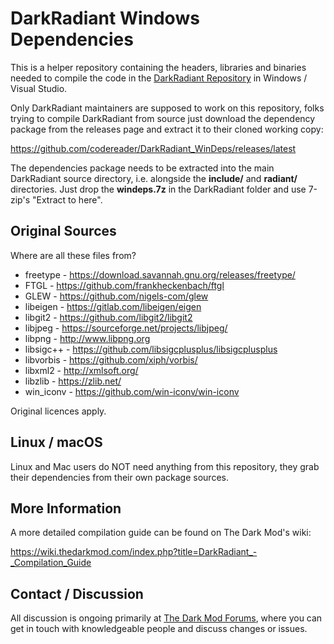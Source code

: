 # DarkRadiant Windows Dependencies

This is a helper repository containing the headers, libraries and binaries needed to compile the code in the [DarkRadiant Repository](https://github.com/codereader/DarkRadiant) in Windows / Visual Studio.

Only DarkRadiant maintainers are supposed to work on this repository, folks trying to compile DarkRadiant from source just download the dependency package from the releases page and extract it to their cloned working copy:

https://github.com/codereader/DarkRadiant_WinDeps/releases/latest  

The dependencies package needs to be extracted into the main DarkRadiant
source directory, i.e. alongside the **include/** and **radiant/** directories.
Just drop the **windeps.7z** in the DarkRadiant folder and use 7-zip's "Extract to here".

## Original Sources

Where are all these files from?

- freetype - https://download.savannah.gnu.org/releases/freetype/
- FTGL - https://github.com/frankheckenbach/ftgl
- GLEW - https://github.com/nigels-com/glew
- libeigen - https://gitlab.com/libeigen/eigen
- libgit2 - https://github.com/libgit2/libgit2
- libjpeg - https://sourceforge.net/projects/libjpeg/
- libpng - http://www.libpng.org
- libsigc++ - https://github.com/libsigcplusplus/libsigcplusplus
- libvorbis - https://github.com/xiph/vorbis/
- libxml2 - http://xmlsoft.org/
- libzlib - https://zlib.net/
- win_iconv - https://github.com/win-iconv/win-iconv

Original licences apply.

## Linux / macOS

Linux and Mac users do NOT need anything from this repository, they grab their dependencies from their own package sources.

## More Information

A more detailed compilation guide can be found on The Dark Mod's wiki:

https://wiki.thedarkmod.com/index.php?title=DarkRadiant_-_Compilation_Guide

## Contact / Discussion

All discussion is ongoing primarily at [The Dark Mod Forums](https://forums.thedarkmod.com/index.php?/forum/51-darkradiant-feedback-and-development/), where you can get in touch with knowledgeable people 
and discuss changes or issues. 